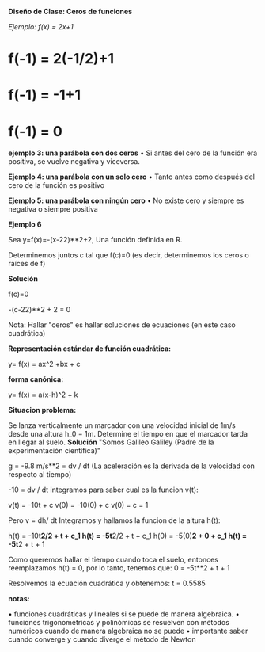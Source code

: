 **Diseño de Clase: Ceros de funciones**

*Ejemplo: f(x) = 2x+1*

# f(-1) = 2(-1/2)+1
# f(-1) = -1+1
# f(-1) = 0

**ejemplo 3: una parábola con dos ceros**
•	Si antes del cero de la función era positiva, se vuelve negativa y viceversa.

**Ejemplo 4: una parábola con un solo cero**
•	Tanto antes como después del cero de la función es positivo

**Ejemplo 5: una parábola con ningún cero**
•	No existe cero y siempre es negativa o siempre positiva

**Ejemplo 6**

Sea y=f(x)=-(x-22)**2+2, Una función definida en R.

Determinemos juntos c tal que f(c)=0
(es decir, determinemos los ceros o raíces de f)

**Solución**

f(c)=0

-(c-22)**2 + 2 = 0 

Nota: Hallar "ceros" es hallar soluciones de ecuaciones (en este caso cuadrática)


**Representación estándar de función cuadrática:**

y= f(x) = ax^2 +bx + c

**forma canónica:**

y= f(x) = a(x-h)^2 + k


**Situacion problema:**

Se lanza verticalmente un marcador con una velocidad inicial de 1m/s desde una altura h_0 = 1m. Determine el tiempo en que el marcador tarda en llegar al suelo.
**Solución**
"Somos Galileo Galiley (Padre de la experimentación científica)"

g = -9.8 m/s**2 = dv / dt (La aceleración es la derivada de la velocidad con respecto al tiempo)

-10 = dv / dt
integramos para saber cual es la funcion v(t):

v(t) = -10t + c
v(0) = -10(0) + c
v(0) = c = 1

Pero v = dh/ dt
Integramos y hallamos la funcion de la altura h(t):

h(t) = -10t**2/2 + t + c_1
h(t) = -5t**2/2 + t + c_1
h(0) = -5(0)**2 + 0 + c_1
h(t) = -5t**2 + t + 1

Como queremos hallar el tiempo cuando toca el suelo, entonces reemplazamos h(t) = 0, por lo tanto, tenemos que:
0 = -5t**2 + t + 1

Resolvemos la ecuación cuadrática y obtenemos:
t = 0.5585

**notas:**

•	funciones cuadráticas y lineales si se puede de manera algebraica. 
•	funciones trigonométricas y polinómicas se resuelven con métodos numéricos cuando de manera algebraica no se puede
•   importante saber cuando converge y cuando diverge el método de Newton




